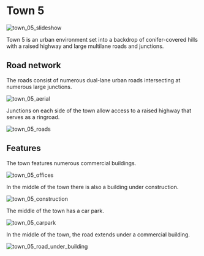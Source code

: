 # Town 5

![town_05_slideshow](../img/catalogue/maps/town05/town05_panorama.webp)

Town 5 is an urban environment set into a backdrop of conifer-covered hills with a raised highway and large multilane roads and junctions. 

## Road network

The roads consist of numerous dual-lane urban roads intersecting at numerous large junctions. 

![town_05_aerial](../img/catalogue/maps/town05/town05aerial.webp)

Junctions on each side of the town allow access to a raised highway that serves as a ringroad.

![town_05_roads](../img/catalogue/maps/town05/town05_roads.webp)

## Features

The town features numerous commercial buildings.

![town_05_offices](../img/catalogue/maps/town05/town05_offices.webp)

In the middle of the town there is also a building under construction.

![town_05_construction](../img/catalogue/maps/town05/town05_under_construction.webp)

The middle of the town has a car park.

![town_05_carpark](../img/catalogue/maps/town05/town05_carpark.webp)

In the middle of the town, the road extends under a commercial building.

![town_05_road_under_building](../img/catalogue/maps/town05/town05_under_buildings.webp)